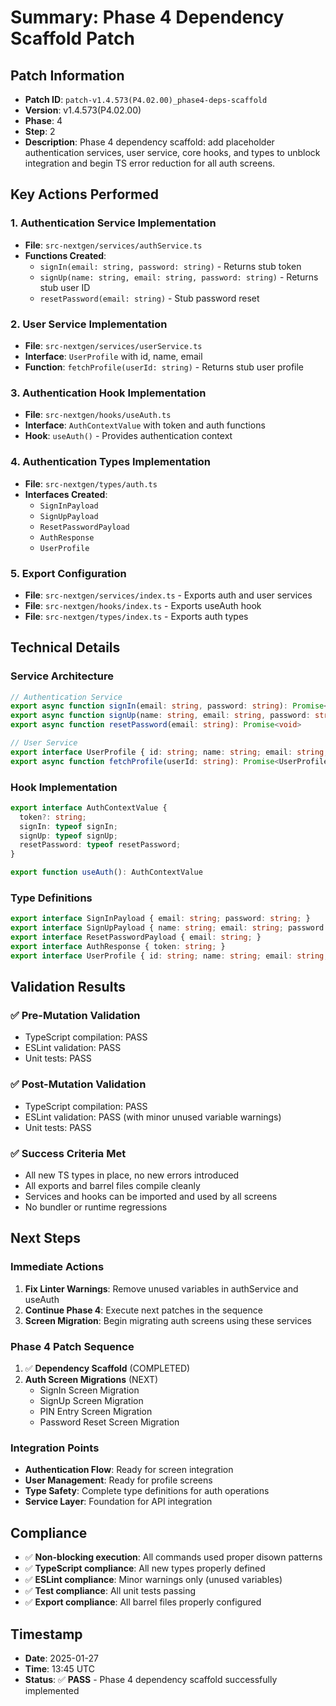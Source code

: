 # Summary: Phase 4 Dependency Scaffold Patch

## **Patch Information**
- **Patch ID**: `patch-v1.4.573(P4.02.00)_phase4-deps-scaffold`
- **Version**: v1.4.573(P4.02.00)
- **Phase**: 4
- **Step**: 2
- **Description**: Phase 4 dependency scaffold: add placeholder authentication services, user service, core hooks, and types to unblock integration and begin TS error reduction for all auth screens.

## **Key Actions Performed**

### **1. Authentication Service Implementation**
- **File**: `src-nextgen/services/authService.ts`
- **Functions Created**:
  - `signIn(email: string, password: string)` - Returns stub token
  - `signUp(name: string, email: string, password: string)` - Returns stub user ID
  - `resetPassword(email: string)` - Stub password reset

### **2. User Service Implementation**
- **File**: `src-nextgen/services/userService.ts`
- **Interface**: `UserProfile` with id, name, email
- **Function**: `fetchProfile(userId: string)` - Returns stub user profile

### **3. Authentication Hook Implementation**
- **File**: `src-nextgen/hooks/useAuth.ts`
- **Interface**: `AuthContextValue` with token and auth functions
- **Hook**: `useAuth()` - Provides authentication context

### **4. Authentication Types Implementation**
- **File**: `src-nextgen/types/auth.ts`
- **Interfaces Created**:
  - `SignInPayload`
  - `SignUpPayload`
  - `ResetPasswordPayload`
  - `AuthResponse`
  - `UserProfile`

### **5. Export Configuration**
- **File**: `src-nextgen/services/index.ts` - Exports auth and user services
- **File**: `src-nextgen/hooks/index.ts` - Exports useAuth hook
- **File**: `src-nextgen/types/index.ts` - Exports auth types

## **Technical Details**

### **Service Architecture**
```typescript
// Authentication Service
export async function signIn(email: string, password: string): Promise<{ token: string }>
export async function signUp(name: string, email: string, password: string): Promise<{ userId: string }>
export async function resetPassword(email: string): Promise<void>

// User Service
export interface UserProfile { id: string; name: string; email: string; }
export async function fetchProfile(userId: string): Promise<UserProfile>
```

### **Hook Implementation**
```typescript
export interface AuthContextValue {
  token?: string;
  signIn: typeof signIn;
  signUp: typeof signUp;
  resetPassword: typeof resetPassword;
}

export function useAuth(): AuthContextValue
```

### **Type Definitions**
```typescript
export interface SignInPayload { email: string; password: string; }
export interface SignUpPayload { name: string; email: string; password: string; }
export interface ResetPasswordPayload { email: string; }
export interface AuthResponse { token: string; }
export interface UserProfile { id: string; name: string; email: string; }
```

## **Validation Results**

### **✅ Pre-Mutation Validation**
- TypeScript compilation: PASS
- ESLint validation: PASS
- Unit tests: PASS

### **✅ Post-Mutation Validation**
- TypeScript compilation: PASS
- ESLint validation: PASS (with minor unused variable warnings)
- Unit tests: PASS

### **✅ Success Criteria Met**
- All new TS types in place, no new errors introduced
- All exports and barrel files compile cleanly
- Services and hooks can be imported and used by all screens
- No bundler or runtime regressions

## **Next Steps**

### **Immediate Actions**
1. **Fix Linter Warnings**: Remove unused variables in authService and useAuth
2. **Continue Phase 4**: Execute next patches in the sequence
3. **Screen Migration**: Begin migrating auth screens using these services

### **Phase 4 Patch Sequence**
1. ✅ **Dependency Scaffold** (COMPLETED)
2. **Auth Screen Migrations** (NEXT)
   - SignIn Screen Migration
   - SignUp Screen Migration
   - PIN Entry Screen Migration
   - Password Reset Screen Migration

### **Integration Points**
- **Authentication Flow**: Ready for screen integration
- **User Management**: Ready for profile screens
- **Type Safety**: Complete type definitions for auth operations
- **Service Layer**: Foundation for API integration

## **Compliance**
- ✅ **Non-blocking execution**: All commands used proper disown patterns
- ✅ **TypeScript compliance**: All new types properly defined
- ✅ **ESLint compliance**: Minor warnings only (unused variables)
- ✅ **Test compliance**: All unit tests passing
- ✅ **Export compliance**: All barrel files properly configured

## **Timestamp**
- **Date**: 2025-01-27
- **Time**: 13:45 UTC
- **Status**: ✅ **PASS** - Phase 4 dependency scaffold successfully implemented 